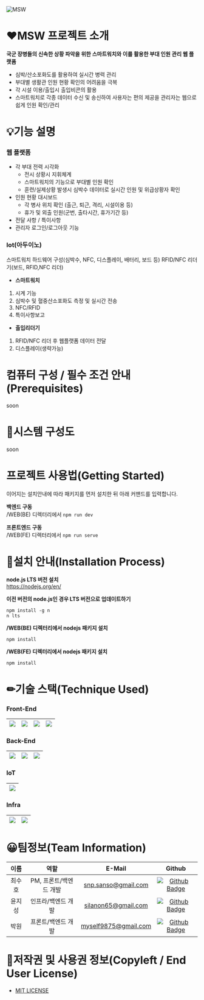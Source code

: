 ![MSW](https://s3.us-west-2.amazonaws.com/secure.notion-static.com/91794090-3af4-44e4-a987-7aab365e0ac6/2.png?X-Amz-Algorithm=AWS4-HMAC-SHA256&X-Amz-Content-Sha256=UNSIGNED-PAYLOAD&X-Amz-Credential=AKIAT73L2G45EIPT3X45%2F20221021%2Fus-west-2%2Fs3%2Faws4_request&X-Amz-Date=20221021T002915Z&X-Amz-Expires=86400&X-Amz-Signature=4f969023bcb0361ea3f9fa789ac91b43b15d150568098d829780c8407d7d0072&X-Amz-SignedHeaders=host&response-content-disposition=filename%20%3D%222.png%22&x-id=GetObject)

# ❤MSW 프로젝트 소개

**국군 장병들의 신속한 상황 파악을 위한 스마트워치와 이를 활용한 부대 인원 관리 웹 플랫폼**
- 심박/산소포화도를 활용하여 실시간 병력 관리
- 부대별 생활관 인원 현황 확인의 어려움을 극복
- 각 시설 이용/출입시 출입비콘의 활용
- 스마트워치로 각종 데이터 수신 및 송신하여 사용자는 편의 제공을 관리자는 웹으로 쉽게 인원 확인/관리




# 💡기능 설명

### 웹 플랫폼
- 각 부대 전력 시각화
    - 전시 상황시 지휘체계
    - 스마트워치의 기능으로 부대별 인원 확인
    - 훈련/실제상황 발생시 심박수 데이터로 실시간 인원 및 위급상황자 확인
- 인원 현황 대시보드
    - 각 병사 위치 확인 (출근, 퇴근, 격리, 시설이용 등)
    - 휴가 및 외출 인원(군번, 출타시간, 휴가기간 등) 
- 전달 사항 / 특이사항
- 관리자 로그인/로그아웃 기능


### Iot(아두이노)
스마트워치 하드웨어 구성(심박수, NFC, 디스플레이, 배터리, 보드 등)
RFID/NFC 리더기(보드, RFID,NFC 리더)

- **스마트워치**
1. 시계 기능
2. 심박수 및 혈중산소포화도 측정 및 실시간 전송
3. NFC/RFID 
4. 특이사항보고

- **출입리더기**
1. RFID/NFC 리더 후 웹플랫폼 데이터 전달
2. 디스플레이(생략가능)



# 컴퓨터 구성 / 필수 조건 안내(Prerequisites)
soon


# 🔗시스템 구성도
soon

# 프로젝트 사용법(Getting Started)  
이어지는 설치안내에 따라 패키지를 먼저 설치한 뒤 아래 커맨드를 입력합니다.  

**백엔드 구동**  
/WEB(BE) 디렉터리에서 ` npm run dev `

**프론트엔드 구동**  
/WEB(FE) 디렉터리에서 ` npm run serve `


# 📖설치 안내(Installation Process)

**node.js LTS 버전 설치**  
https://nodejs.org/en/

**이전 버전의 node.js인 경우 LTS 버전으로 업데이트하기**
```
npm install -g n
n lts
```

**/WEB(BE) 디렉터리에서 nodejs 패키지 설치**  

```
npm install
```
<!--
npm install -g express-generator
npm install sqlite3
npm install -g nodemon --save-dev
-->

**/WEB(FE) 디렉터리에서 nodejs 패키지 설치**  

```
npm install 
```
<!--
npm i @vue/cli-service 
npm i @vue/cli-plugin-babel 
npm i @vue/cli-plugin-eslint 
npm install -g sass-migrator
npm install vue-router --save
npm install axios --save
-->

# ✏기술 스택(Technique Used)

### Front-End
|<img src="https://img.shields.io/badge/vue-3FB27F?style=for-the-badge&logo=vue.js&logoColor=white">|<img src="https://img.shields.io/badge/html5-E34F26?style=for-the-badge&logo=html5&logoColor=white">|<img src="https://img.shields.io/badge/css-1572B6?style=for-the-badge&logo=css3&logoColor=white">|<img src="https://img.shields.io/badge/bootstrap-7952B3?style=for-the-badge&logo=bootstrap&logoColor=white">|
|:---:|:---:|:---:|:---:|


### Back-End
|<img src="https://img.shields.io/badge/sqlite-4479A1?style=for-the-badge&logo=sqlite&logoColor=white">|<img src="https://img.shields.io/badge/node.js-339933?style=for-the-badge&logo=Node.js&logoColor=white">|<img src="https://img.shields.io/badge/express-F8F8F8?style=for-the-badge&logo=express&logoColor=black">|
|:---:|:---:|:---:|


### IoT
|<img src="https://img.shields.io/badge/arduino-00979D?style=for-the-badge&logo=arduino&logoColor=white">|
|:---:|


### Infra
|<img src="https://img.shields.io/badge/github-181717?style=for-the-badge&logo=github&logoColor=white">|<img src="https://img.shields.io/badge/linux-FCC624?style=for-the-badge&logo=linux&logoColor=black">|
|:---:|:---:|



# 😀팀정보(Team Information)

|이름|역할|E-Mail|Github|
|:---:|:---:|:---:|:---:|
|최수호| PM, 프론트/백엔드 개발|snp.sanso@gmail.com|[![Github Badge](https://img.shields.io/badge/Github-181717?style=flat&logo=Github&logoColor=white)](https://github.com/s4nso)
|윤지성| 인프라/백엔드 개발|silanon65@gmail.com|[![Github Badge](https://img.shields.io/badge/Github-181717?style=flat&logo=Github&logoColor=white)](https://github.com/jise8893)
|박원| 프론트/백엔드 개발|myself9875@gmail.com|[![Github Badge](https://img.shields.io/badge/Github-181717?style=flat&logo=Github&logoColor=white)](https://github.com/1park)



# 📜저작권 및 사용권 정보(Copyleft / End User License)
- [MIT LICENSE](https://github.com/osamhack2022/Web_Iot_Cloud_MND-Smart-Watch_Watchmaker/blob/main/License)
